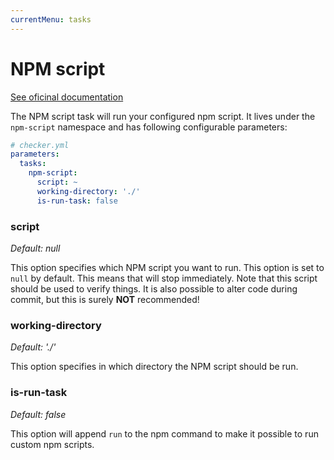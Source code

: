 ```yaml
---
currentMenu: tasks
---
```


# NPM script

[See oficinal documentation](https://www.npmjs.com/)

The NPM script task will run your configured npm script.
It lives under the `npm-script` namespace and has following configurable parameters:

```yml
# checker.yml
parameters:
  tasks:
    npm-script:
      script: ~
      working-directory: './'
      is-run-task: false
```

### script

*Default: null*

This option specifies which NPM script you want to run.
This option is set to `null` by default.
This means that will stop immediately.
Note that this script should be used to verify things.
It is also possible to alter code during commit, but this is surely **NOT** recommended!

### working-directory

*Default: './'*

This option specifies in which directory the NPM script should be run.

### is-run-task

*Default: false*

This option will append `run` to the npm command to make it possible to run custom npm scripts.

